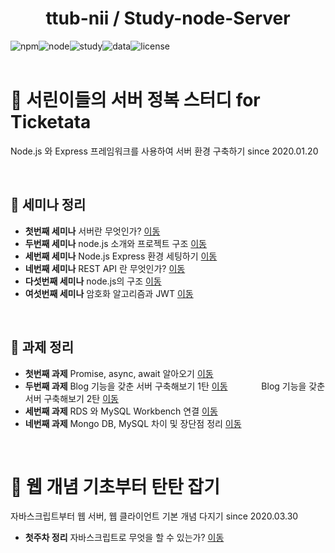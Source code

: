 <h1 align="center">ttub-nii / Study-node-Server</h1>

<div style="display:flex;" align="center">

  <img alt="npm" src="https://img.shields.io/badge/npm-v6.13.4-red">
  <img alt="node" src="https://img.shields.io/badge/node-v13.6.0-yellow">
  <img alt="study" src="https://img.shields.io/badge/study-server-blue">
  <img alt="data" src="https://img.shields.io/badge/since-2020.01.20-lightgrey">
  <img alt="license" src="https://img.shields.io/badge/license-MIT-green">
</div>

<br/>

# 🚩 서린이들의 서버 정복 스터디 for Ticketata
  Node.js 와 Express 프레임워크를 사용하여 서버 환경 구축하기 since 2020.01.20

<br/>

## 📌 세미나 정리

- **첫번째 세미나** 서버란 무엇인가? [이동](첫번째%20세미나.md)
- **두번째 세미나** node.js 소개와 프로젝트 구조 [이동](두번째%20세미나.md)
- **세번째 세미나** Node.js Express 환경 세팅하기 [이동](세번째%20세미나.md)
- **네번째 세미나** REST API 란 무엇인가? [이동](네번째%20세미나.md)
- **다섯번째 세미나** node.js의 구조 [이동](다섯번째%20세미나.md)
- **여섯번째 세미나** 암호화 알고리즘과 JWT [이동](여섯번째%20세미나.md)

<br/>

## 📌 과제 정리

- **첫번째 과제** Promise, async, await 알아오기 [이동](첫번째%20과제.md)
- **두번째 과제** Blog 기능을 갖춘 서버 구축해보기 1탄  [이동](두번째%20과제.md)　 　 　 Blog 기능을 갖춘 서버 구축해보기 2탄 [이동](두번째%20과제2.md)
- **세번째 과제** RDS 와 MySQL Workbench 연결 [이동](세번째%20과제.md)
- **네번째 과제** Mongo DB, MySQL 차이 및 장단점 정리 [이동](네번째%20과제.md)

<br/>

# 🚩 웹 개념 기초부터 탄탄 잡기 
  자바스크립트부터 웹 서버, 웹 클라이언트 기본 개념 다지기 since 2020.03.30 

- **첫주차 정리** 자바스크립트로 무엇을 할 수 있는가? [이동](What-can-do-with-Js.md)
